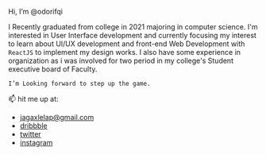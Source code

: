 Hi, I’m @odorifqi

I Recently graduated from college in 2021 majoring in computer science. I'm interested in User Interface development and currently focusing my interest to learn about UI/UX development and front-end Web Development with `ReactJS` to implement my design works. I also have some experience in organization as i was involved for two period in my college's Student executive board of Faculty. 

`I’m Looking forward to step up the game. `

📫 hit me up at:
  - jagaxlelap@gmail.com
  - <a href="https://www.dribbble.com/odorifqi" target="_blank">dribbble<a/>  
  - <a href="https://www.twitter.com/odorifqi" target="_blank">twitter<a/>
  - <a href="https://www.instagram.com/odorifqi" target="_blank">instagram<a/>
  
<!---
odorifqi/odorifqi is a ✨ special ✨ repository because its `README.md` (this file) appears on your GitHub profile.
You can click the Preview link to take a look at your changes.
--->
